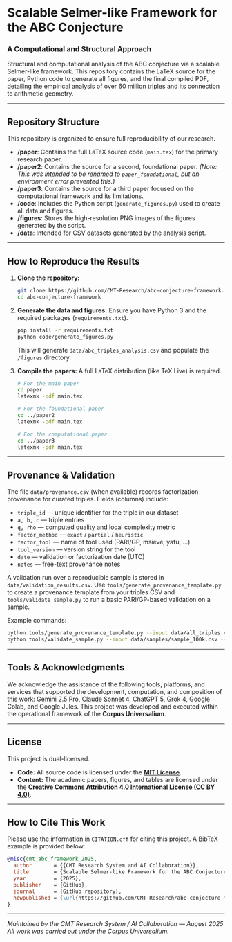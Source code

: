 # Scalable Selmer-like Framework for the ABC Conjecture

### A Computational and Structural Approach

Structural and computational analysis of the ABC conjecture via a scalable Selmer-like framework. This repository contains the LaTeX source for the paper, Python code to generate all figures, and the final compiled PDF, detailing the empirical analysis of over 60 million triples and its connection to arithmetic geometry.

---

## Repository Structure

This repository is organized to ensure full reproducibility of our research.

-   **/paper**: Contains the full LaTeX source code (`main.tex`) for the primary research paper.
-   **/paper2**: Contains the source for a second, foundational paper. *(Note: This was intended to be renamed to `paper_foundational`, but an environment error prevented this.)*
-   **/paper3**: Contains the source for a third paper focused on the computational framework and its limitations.
-   **/code**: Includes the Python script (`generate_figures.py`) used to create all data and figures.
-   **/figures**: Stores the high-resolution PNG images of the figures generated by the script.
-   **/data**: Intended for CSV datasets generated by the analysis script.

---

## How to Reproduce the Results

1.  **Clone the repository:**
    ```bash
    git clone https://github.com/CMT-Research/abc-conjecture-framework.git
    cd abc-conjecture-framework
    ```

2.  **Generate the data and figures:**
    Ensure you have Python 3 and the required packages (`requirements.txt`).
    ```bash
    pip install -r requirements.txt
    python code/generate_figures.py
    ```
    This will generate `data/abc_triples_analysis.csv` and populate the `/figures` directory.

3.  **Compile the papers:**
    A full LaTeX distribution (like TeX Live) is required.
    ```bash
    # For the main paper
    cd paper
    latexmk -pdf main.tex

    # For the foundational paper
    cd ../paper2
    latexmk -pdf main.tex

    # For the computational paper
    cd ../paper3
    latexmk -pdf main.tex
    ```

---

## Provenance & Validation

The file `data/provenance.csv` (when available) records factorization provenance for curated triples.
Fields (columns) include:

- `triple_id` — unique identifier for the triple in our dataset
- `a, b, c` — triple entries
- `q, rho` — computed quality and local complexity metric
- `factor_method` — `exact` / `partial` / `heuristic`
- `factor_tool` — name of tool used (PARI/GP, msieve, yafu, ...)
- `tool_version` — version string for the tool
- `date` — validation or factorization date (UTC)
- `notes` — free-text provenance notes

A validation run over a reproducible sample is stored in `data/validation_results.csv`. Use `tools/generate_provenance_template.py` to create a provenance template from your triples CSV and `tools/validate_sample.py` to run a basic PARI/GP-based validation on a sample.

Example commands:
```bash
python tools/generate_provenance_template.py --input data/all_triples.csv --output data/provenance.csv
python tools/validate_sample.py --input data/samples/sample_100k.csv --output data/validation_results.csv
````

---

## Tools & Acknowledgments

We acknowledge the assistance of the following tools, platforms, and services that supported the development, computation, and composition of this work: Gemini 2.5 Pro, Claude Sonnet 4, ChatGPT 5, Grok 4, Google Colab, and Google Jules. This project was developed and executed within the operational framework of the **Corpus Universalium**.

---

## License

This project is dual-licensed.
* **Code:** All source code is licensed under the **[MIT License](LICENSE)**.
* **Content:** The academic papers, figures, and tables are licensed under the **[Creative Commons Attribution 4.0 International License (CC BY 4.0)](http://creativecommons.org/licenses/by/4.0/)**.

---

## How to Cite This Work

Please use the information in `CITATION.cff` for citing this project. A BibTeX example is provided below:

```bibtex
@misc{cmt_abc_framework_2025,
  author       = {{CMT Research System and AI Collaboration}},
  title        = {Scalable Selmer-like Framework for the ABC Conjecture: A Computational and Structural Approach},
  year         = {2025},
  publisher    = {GitHub},
  journal      = {GitHub repository},
  howpublished = {\url{https://github.com/CMT-Research/abc-conjecture-framework}}
}
```

---
*Maintained by the CMT Research System / AI Collaboration — August 2025*
*All work was carried out under the Corpus Universalium.*
